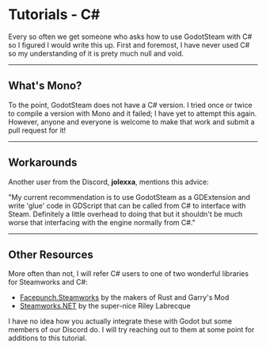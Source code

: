# Tutorials - C#

Every so often we get someone who asks how to use GodotSteam with C# so I figured I would write this up. First and foremost, I have never used C# so my understanding of it is prety much null and void.

---

## What's Mono?

To the point, GodotSteam does not have a C# version. I tried once or twice to compile a version with Mono and it failed; I have yet to attempt this again. However, anyone and everyone is welcome to make that work and submit a pull request for it!

---

## Workarounds

Another user from the Discord, **jolexxa**, mentions this advice:

"My current recommendation is to use GodotSteam as a GDExtension and write 'glue' code in GDScript that can be called from C# to interface with Steam. Definitely a little overhead to doing that but it shouldn't be much worse that interfacing with the engine normally from C#."

---

## Other Resources

More often than not, I will refer C# users to one of two wonderful libraries for Steamworks and C#:

- [Facepunch.Steamworks](https://wiki.facepunch.com/steamworks) by the makers of Rust and Garry's Mod
- [Steamworks.NET](https://steamworks.github.io) by the super-nice Riley Labrecque

I have no idea how you actually integrate these with Godot but some members of our Discord do. I will try reaching out to them at some point for additions to this tutorial.
